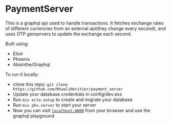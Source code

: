 # PaymentServer

This is a graphql api used to handle transactions. It fetches exchange rates of different currencies from an external api(they change every second), and uses OTP genservers to update the exchange each second.

Built using:
- Elixir
- Phoenix
- Absinthe/Graphql

To run it locally:
- clone this repo: `git clone https://github.com/NtwaliHeritier/payment_server`
- Update your database credentials in config/dev.exs
- Run `mix ecto.setup` to create and migrate your database
- Run `mix phx.server` to start your server
- Now you can visit [`localhost:4000`](http://localhost:4000) from your browser and use the graphql playground
